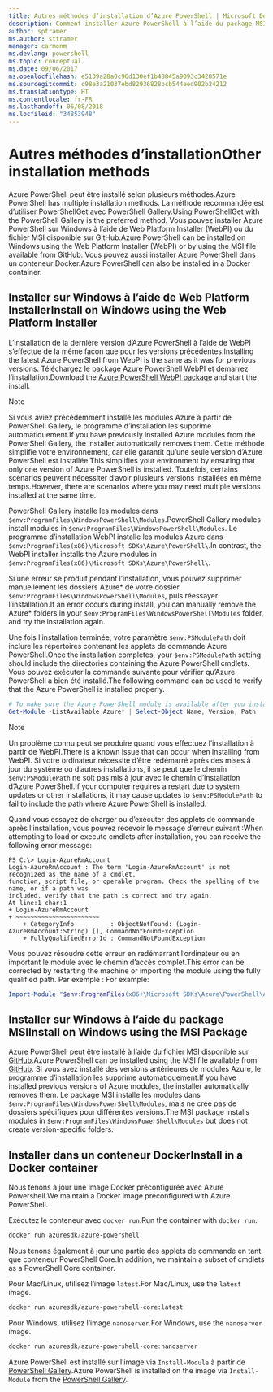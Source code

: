 ```yaml
---
title: Autres méthodes d’installation d’Azure PowerShell | Microsoft Docs
description: Comment installer Azure PowerShell à l’aide du package MSI ou de Web Platform Installer.
author: sptramer
ms.author: sttramer
manager: carmonm
ms.devlang: powershell
ms.topic: conceptual
ms.date: 09/06/2017
ms.openlocfilehash: e5139a28a0c96d130ef1b48845a9093c3428571e
ms.sourcegitcommit: c98e3a21037ebd82936828bcb544eed902b24212
ms.translationtype: HT
ms.contentlocale: fr-FR
ms.lasthandoff: 06/08/2018
ms.locfileid: "34853948"
---
```

# <a name="other-installation-methods"></a><span data-ttu-id="fe94d-103">Autres méthodes d’installation</span><span class="sxs-lookup"><span data-stu-id="fe94d-103">Other installation methods</span></span>

<span data-ttu-id="fe94d-104">Azure PowerShell peut être installé selon plusieurs méthodes.</span><span class="sxs-lookup"><span data-stu-id="fe94d-104">Azure PowerShell has multiple installation methods.</span></span> <span data-ttu-id="fe94d-105">La méthode recommandée est d’utiliser PowerShellGet avec PowerShell Gallery.</span><span class="sxs-lookup"><span data-stu-id="fe94d-105">Using PowerShellGet with the PowerShell Gallery is the preferred method.</span></span> <span data-ttu-id="fe94d-106">Vous pouvez installer Azure PowerShell sur Windows à l’aide de Web Platform Installer (WebPI) ou du fichier MSI disponible sur GitHub.</span><span class="sxs-lookup"><span data-stu-id="fe94d-106">Azure PowerShell can be installed on Windows using the Web Platform Installer (WebPI) or by using the MSI file available from GitHub.</span></span> <span data-ttu-id="fe94d-107">Vous pouvez aussi installer Azure PowerShell dans un conteneur Docker.</span><span class="sxs-lookup"><span data-stu-id="fe94d-107">Azure PowerShell can also be installed in a Docker container.</span></span>

## <a name="install-on-windows-using-the-web-platform-installer"></a><span data-ttu-id="fe94d-108">Installer sur Windows à l’aide de Web Platform Installer</span><span class="sxs-lookup"><span data-stu-id="fe94d-108">Install on Windows using the Web Platform Installer</span></span>

<span data-ttu-id="fe94d-109">L’installation de la dernière version d’Azure PowerShell à l’aide de WebPI s’effectue de la même façon que pour les versions précédentes.</span><span class="sxs-lookup"><span data-stu-id="fe94d-109">Installing the latest Azure PowerShell from WebPI is the same as it was for previous versions.</span></span>
<span data-ttu-id="fe94d-110">Téléchargez le [package Azure PowerShell WebPI](http://aka.ms/webpi-azps) et démarrez l’installation.</span><span class="sxs-lookup"><span data-stu-id="fe94d-110">Download the [Azure PowerShell WebPI package](http://aka.ms/webpi-azps) and start the install.</span></span>

> [!NOTE]
> <span data-ttu-id="fe94d-111">Si vous aviez précédemment installé les modules Azure à partir de PowerShell Gallery, le programme d’installation les supprime automatiquement.</span><span class="sxs-lookup"><span data-stu-id="fe94d-111">If you have previously installed Azure modules from the PowerShell Gallery, the installer automatically removes them.</span></span> <span data-ttu-id="fe94d-112">Cette méthode simplifie votre environnement, car elle garantit qu’une seule version d’Azure PowerShell est installée.</span><span class="sxs-lookup"><span data-stu-id="fe94d-112">This simplifies your environment by ensuring that only one version of Azure PowerShell is installed.</span></span> <span data-ttu-id="fe94d-113">Toutefois, certains scénarios peuvent nécessiter d’avoir plusieurs versions installées en même temps.</span><span class="sxs-lookup"><span data-stu-id="fe94d-113">However, there are scenarios where you may need multiple versions installed at the same time.</span></span>
>
> <span data-ttu-id="fe94d-114">PowerShell Gallery installe les modules dans `$env:ProgramFiles\WindowsPowerShell\Modules`.</span><span class="sxs-lookup"><span data-stu-id="fe94d-114">PowerShell Gallery modules install modules in `$env:ProgramFiles\WindowsPowerShell\Modules`.</span></span> <span data-ttu-id="fe94d-115">Le programme d’installation WebPI installe les modules Azure dans `$env:ProgramFiles(x86)\Microsoft SDKs\Azure\PowerShell\`.</span><span class="sxs-lookup"><span data-stu-id="fe94d-115">In contrast, the WebPI installer installs the Azure modules in `$env:ProgramFiles(x86)\Microsoft SDKs\Azure\PowerShell\`.</span></span>
>
> <span data-ttu-id="fe94d-116">Si une erreur se produit pendant l’installation, vous pouvez supprimer manuellement les dossiers Azure\* de votre dossier `$env:ProgramFiles\WindowsPowerShell\Modules`, puis réessayer l’installation.</span><span class="sxs-lookup"><span data-stu-id="fe94d-116">If an error occurs during install, you can manually remove the Azure\* folders in your `$env:ProgramFiles\WindowsPowerShell\Modules` folder, and try the installation again.</span></span>

<span data-ttu-id="fe94d-117">Une fois l’installation terminée, votre paramètre `$env:PSModulePath` doit inclure les répertoires contenant les applets de commande Azure PowerShell.</span><span class="sxs-lookup"><span data-stu-id="fe94d-117">Once the installation completes, your `$env:PSModulePath` setting should include the directories containing the Azure PowerShell cmdlets.</span></span> <span data-ttu-id="fe94d-118">Vous pouvez exécuter la commande suivante pour vérifier qu’Azure PowerShell a bien été installé.</span><span class="sxs-lookup"><span data-stu-id="fe94d-118">The following command can be used to verify that the Azure PowerShell is installed properly.</span></span>

```powershell
# To make sure the Azure PowerShell module is available after you install
Get-Module -ListAvailable Azure* | Select-Object Name, Version, Path
```

> [!NOTE]
> <span data-ttu-id="fe94d-119">Un problème connu peut se produire quand vous effectuez l’installation à partir de WebPI.</span><span class="sxs-lookup"><span data-stu-id="fe94d-119">There is a known issue that can occur when installing from WebPI.</span></span> <span data-ttu-id="fe94d-120">Si votre ordinateur nécessite d’être redémarré après des mises à jour du système ou d’autres installations, il se peut que le chemin `$env:PSModulePath` ne soit pas mis à jour avec le chemin d’installation d’Azure PowerShell.</span><span class="sxs-lookup"><span data-stu-id="fe94d-120">If your computer requires a restart due to system updates or other installations, it may cause updates to `$env:PSModulePath` to fail to include the path where Azure PowerShell is installed.</span></span>

<span data-ttu-id="fe94d-121">Quand vous essayez de charger ou d’exécuter des applets de commande après l’installation, vous pouvez recevoir le message d’erreur suivant :</span><span class="sxs-lookup"><span data-stu-id="fe94d-121">When attempting to load or execute cmdlets after installation, you can receive the following error message:</span></span>

```
PS C:\> Login-AzureRmAccount
Login-AzureRmAccount : The term 'Login-AzureRmAccount' is not recognized as the name of a cmdlet,
function, script file, or operable program. Check the spelling of the name, or if a path was
included, verify that the path is correct and try again.
At line:1 char:1
+ Login-AzureRmAccount
+ ~~~~~~~~~~~~~~~~~~~~~~~
    + CategoryInfo          : ObjectNotFound: (Login-AzureRmAccount:String) [], CommandNotFoundException
    + FullyQualifiedErrorId : CommandNotFoundException
```

<span data-ttu-id="fe94d-122">Vous pouvez résoudre cette erreur en redémarrant l’ordinateur ou en important le module avec le chemin d’accès complet.</span><span class="sxs-lookup"><span data-stu-id="fe94d-122">This error can be corrected by restarting the machine or importing the module using the fully qualified path.</span></span> <span data-ttu-id="fe94d-123">Par exemple : </span><span class="sxs-lookup"><span data-stu-id="fe94d-123">For example:</span></span>

```powershell
Import-Module "$env:ProgramFiles(x86)\Microsoft SDKs\Azure\PowerShell\AzureRM.psd1"
```

## <a name="install-on-windows-using-the-msi-package"></a><span data-ttu-id="fe94d-124">Installer sur Windows à l’aide du package MSI</span><span class="sxs-lookup"><span data-stu-id="fe94d-124">Install on Windows using the MSI Package</span></span>

<span data-ttu-id="fe94d-125">Azure PowerShell peut être installé à l’aide du fichier MSI disponible sur [GitHub](https://github.com/Azure/azure-powershell/releases/latest).</span><span class="sxs-lookup"><span data-stu-id="fe94d-125">Azure PowerShell can be installed using the MSI file available from [GitHub](https://github.com/Azure/azure-powershell/releases/latest).</span></span> <span data-ttu-id="fe94d-126">Si vous avez installé des versions antérieures de modules Azure, le programme d’installation les supprime automatiquement.</span><span class="sxs-lookup"><span data-stu-id="fe94d-126">If you have installed previous versions of Azure modules, the installer automatically removes them.</span></span> <span data-ttu-id="fe94d-127">Le package MSI installe les modules dans `$env:ProgramFiles\WindowsPowerShell\Modules`, mais ne crée pas de dossiers spécifiques pour différentes versions.</span><span class="sxs-lookup"><span data-stu-id="fe94d-127">The MSI package installs modules in `$env:ProgramFiles\WindowsPowerShell\Modules` but does not create version-specific folders.</span></span>

## <a name="install-in-a-docker-container"></a><span data-ttu-id="fe94d-128">Installer dans un conteneur Docker</span><span class="sxs-lookup"><span data-stu-id="fe94d-128">Install in a Docker container</span></span>

<span data-ttu-id="fe94d-129">Nous tenons à jour une image Docker préconfigurée avec Azure Powershell.</span><span class="sxs-lookup"><span data-stu-id="fe94d-129">We maintain a Docker image preconfigured with Azure PowerShell.</span></span>

<span data-ttu-id="fe94d-130">Exécutez le conteneur avec `docker run`.</span><span class="sxs-lookup"><span data-stu-id="fe94d-130">Run the container with `docker run`.</span></span>

```powershell
docker run azuresdk/azure-powershell
```

<span data-ttu-id="fe94d-131">Nous tenons également à jour une partie des applets de commande en tant que conteneur PowerShell Core.</span><span class="sxs-lookup"><span data-stu-id="fe94d-131">In addition, we maintain a subset of cmdlets as a PowerShell Core container.</span></span>

<span data-ttu-id="fe94d-132">Pour Mac/Linux, utilisez l’image `latest`.</span><span class="sxs-lookup"><span data-stu-id="fe94d-132">For Mac/Linux, use the `latest` image.</span></span>

```bash
docker run azuresdk/azure-powershell-core:latest
```

<span data-ttu-id="fe94d-133">Pour Windows, utilisez l’image `nanoserver`.</span><span class="sxs-lookup"><span data-stu-id="fe94d-133">For Windows, use the `nanoserver` image.</span></span>

```powershell
docker run azuresdk/azure-powershell-core:nanoserver
```

<span data-ttu-id="fe94d-134">Azure PowerShell est installé sur l’image via `Install-Module` à partir de [PowerShell Gallery](https://www.powershellgallery.com/).</span><span class="sxs-lookup"><span data-stu-id="fe94d-134">Azure PowerShell is installed on the image via `Install-Module` from the [PowerShell Gallery](https://www.powershellgallery.com/).</span></span>